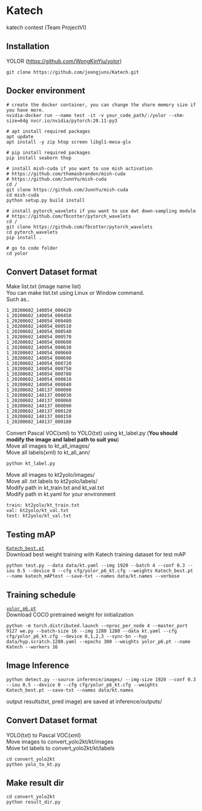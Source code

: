 # Katech
katech contest (Team ProjectVI)

## Installation
YOLOR (https://github.com/WongKinYiu/yolor)
```
git clone https://github.com/jeongjuns/Katech.git
```

## Docker environment
```
# create the docker container, you can change the share memory size if you have more.
nvidia-docker run --name test -it -v your_code_path/:/yolor --shm-size=64g nvcr.io/nvidia/pytorch:20.11-py3

# apt install required packages
apt update
apt install -y zip htop screen libgl1-mesa-glx

# pip install required packages
pip install seaborn thop

# install mish-cuda if you want to use mish activation
# https://github.com/thomasbrandon/mish-cuda
# https://github.com/JunnYu/mish-cuda
cd /
git clone https://github.com/JunnYu/mish-cuda
cd mish-cuda
python setup.py build install

# install pytorch_wavelets if you want to use dwt down-sampling module
# https://github.com/fbcotter/pytorch_wavelets
cd /
git clone https://github.com/fbcotter/pytorch_wavelets
cd pytorch_wavelets
pip install .

# go to code folder
cd yolor

```

## Convert Dataset format
Make list.txt (image name list)   
You can make list.txt using Linux or Window command.   
Such as..
```
1_20200602_140054_000420
1_20200602_140054_000450
1_20200602_140054_000480
1_20200602_140054_000510
1_20200602_140054_000540
1_20200602_140054_000570
1_20200602_140054_000600
1_20200602_140054_000630
1_20200602_140054_000660
1_20200602_140054_000690
1_20200602_140054_000720
1_20200602_140054_000750
1_20200602_140054_000780
1_20200602_140054_000810
1_20200602_140054_000840
1_20200602_140137_000000
1_20200602_140137_000030
1_20200602_140137_000060
1_20200602_140137_000090
1_20200602_140137_000120
1_20200602_140137_000150
1_20200602_140137_000180
```

Convert Pascal VOC(xml) to YOLO(txt) using kt_label.py (**You should modify the image and label path to suit you**)   
Move all images to kt_all_images/   
Move all labels(xml) to kt_all_ann/
```
python kt_label.py
```

Move all images to kt2yolo/images/   
Move all .txt labels to kt2yolo/labels/   
Modify path in kt_train.txt and kt_val.txt   
Modify path in kt.yaml for your environment   
```
train: kt2yolo/kt_train.txt
val: kt2yolo/kt_val.txt
test: kt2yolo/kt_val.txt
```
## Testing mAP
[`Katech_best.pt`](https://drive.google.com/file/d/1Q16YUdUz8SA0L76d4g3waFaRMxMCcidd/view?usp=sharing)   
Download best weight training with Katech training dataset for test mAP
```
python test.py --data data/kt.yaml --img 1920 --batch 4 --conf 0.3 --iou 0.5 --device 0 --cfg cfg/yolor_p6_kt.cfg --weights Katech_best.pt --name katech_mAPtest --save-txt --names data/kt.names --verbose
```

## Training schedule
[`yolor_p6.pt`](https://drive.google.com/file/d/1Tdn3yqpZ79X7R1Ql0zNlNScB1Dv9Fp76/view?usp=sharing)   
Download COCO pretrained weight for initialization
```
python -m torch.distributed.launch --nproc_per_node 4 --master_port 9127 we.py --batch-size 16 --img 1280 1280 --data kt.yaml --cfg cfg/yolor_p6_kt.cfg --device 0,1,2,3 --sync-bn --hyp data/hyp.scratch.1280.yaml --epochs 300 --weights yolor_p6.pt --name Katech --workers 16
```

## Image Inference
```
python detect.py --source inference/images/ --img-size 1920 --conf 0.3 --iou 0.5 --device 0 --cfg cfg/yolor_p6_kt.cfg --weights Katech_best.pt --save-txt --names data/kt.names
```
output results(txt, pred image) are saved at inference/outputs/   

## Convert Dataset format
YOLO(txt) to Pascal VOC(xml)   
Move images to convert_yolo2kt/kt/images   
Move txt labels to convert_yolo2kt/kt/labels   
```
cd convert_yolo2kt
python yolo_to_kt.py
```
## Make result dir
```
cd convert_yolo2kt
python result_dir.py
```
